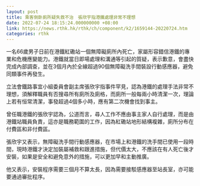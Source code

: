 ```yaml
---
layout: post
title: 乘客倒卧廁所疑失救不治　張欣宇指港鐵處理非常不理想
date: 2022-07-24 18:15:24.000000000 +08:00
link: https://news.rthk.hk/rthk/ch/component/k2/1659144-20220724.htm
categories: rthk
---
```


一名66歲男子日前在港鐵紅磡站一個無障礙廁所內死亡，家屬形容錯信港鐵的專業和危機應變能力。港鐵就當日即場處理和溝通等引起的質疑，表示歉意，會盡快完成內部調查，並在3個月內於全線超過90個無障礙洗手間裝設行動感應器，避免同類事件再發生。

立法會鐵路事宜小組委員會副主席張欣宇指事件罕見，認為港鐵的處理手法非常不理想，須解釋職員有否搜尋所有廁所及廁格，而廁所一般每兩小時清潔一次，理論上若有恒常清潔，事發超過4個多小時，應有第二次機會找到事主。

曾任職港鐵的張欣宇認為，公道而言，尋人工作不應由事主家人自行處理，而是由港鐵站職員負責，這亦是職務範圍的工作，因為紅磡站地形結構複雜，廁所分布在付費區和非付費區。

張欣宇又表示，無障礙洗手間行動感應器，在市場上和港鐵的洗手間已使用一段時間，現時港鐵才決定加裝屬補救和跟進措施，但代價太大，不應該在有人死亡後才安裝，如果是安全和避免意外的措施，可以更加早和主動推廣。

他又表示，安裝程序需要三個月不算太長，因為需要接駁感應器至站長室，亦可能要通過審批程序。
